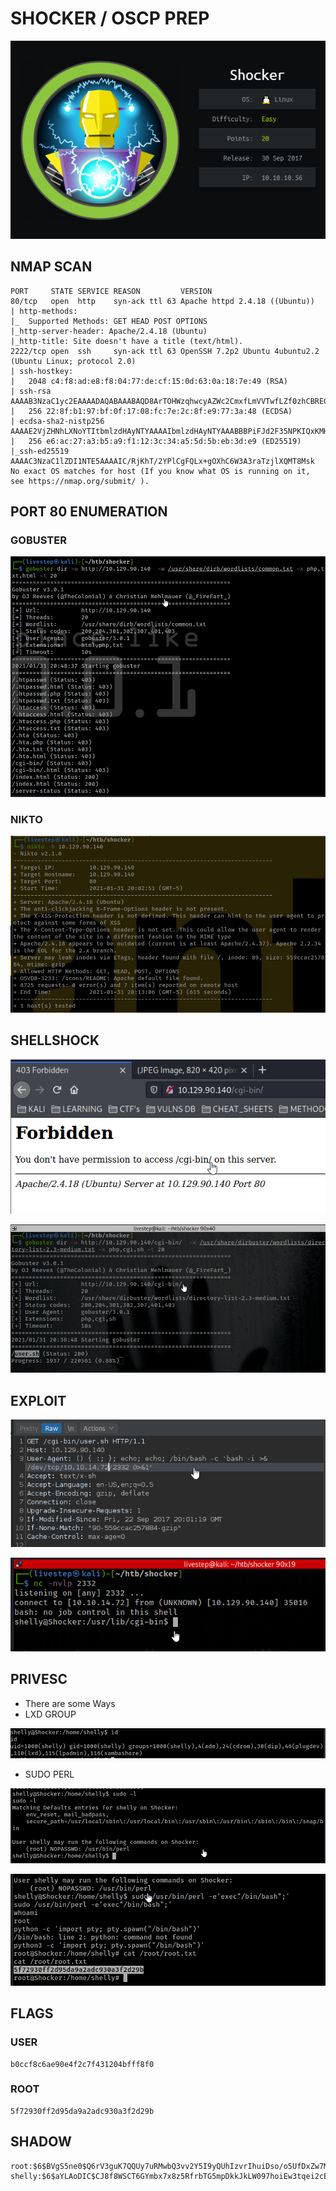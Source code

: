 # SHOCKER / OSCP PREP

![](../.gitbook/assets/e88d72ce99064270942c72aed27e323c.png)

## NMAP SCAN

```text
PORT     STATE SERVICE REASON         VERSION
80/tcp   open  http    syn-ack ttl 63 Apache httpd 2.4.18 ((Ubuntu))
| http-methods: 
|_  Supported Methods: GET HEAD POST OPTIONS
|_http-server-header: Apache/2.4.18 (Ubuntu)
|_http-title: Site doesn't have a title (text/html).
2222/tcp open  ssh     syn-ack ttl 63 OpenSSH 7.2p2 Ubuntu 4ubuntu2.2 (Ubuntu Linux; protocol 2.0)
| ssh-hostkey: 
|   2048 c4:f8:ad:e8:f8:04:77:de:cf:15:0d:63:0a:18:7e:49 (RSA)
| ssh-rsa AAAAB3NzaC1yc2EAAAADAQABAAABAQD8ArTOHWzqhwcyAZWc2CmxfLmVVTwfLZf0zhCBREGCpS2WC3NhAKQ2zefCHCU8XTC8hY9ta5ocU+p7S52OGHlaG7HuA5Xlnihl1INNsMX7gpNcfQEYnyby+hjHWPLo4++fAyO/lB8NammyA13MzvJy8pxvB9gmCJhVPaFzG5yX6Ly8OIsvVDk+qVa5eLCIua1E7WGACUlmkEGljDvzOaBdogMQZ8TGBTqNZbShnFH1WsUxBtJNRtYfeeGjztKTQqqj4WD5atU8dqV/iwmTylpE7wdHZ+38ckuYL9dmUPLh4Li2ZgdY6XniVOBGthY5a2uJ2OFp2xe1WS9KvbYjJ/tH
|   256 22:8f:b1:97:bf:0f:17:08:fc:7e:2c:8f:e9:77:3a:48 (ECDSA)
| ecdsa-sha2-nistp256 AAAAE2VjZHNhLXNoYTItbmlzdHAyNTYAAAAIbmlzdHAyNTYAAABBBPiFJd2F35NPKIQxKMHrgPzVzoNHOJtTtM+zlwVfxzvcXPFFuQrOL7X6Mi9YQF9QRVJpwtmV9KAtWltmk3qm4oc=
|   256 e6:ac:27:a3:b5:a9:f1:12:3c:34:a5:5d:5b:eb:3d:e9 (ED25519)
|_ssh-ed25519 AAAAC3NzaC1lZDI1NTE5AAAAIC/RjKhT/2YPlCgFQLx+gOXhC6W3A3raTzjlXQMT8Msk
No exact OS matches for host (If you know what OS is running on it, see https://nmap.org/submit/ ).
```

## PORT 80 ENUMERATION

### GOBUSTER

![](../.gitbook/assets/8d7ea0e2cc6842f692a5be7eef93f5c9.png)

### NIKTO

![](../.gitbook/assets/3017b924626b4bbb96d47799c3fed681.png)

## SHELLSHOCK

![](../.gitbook/assets/7f8b944a7b6e44f0bc0b4ed8758ed056.png)

![](../.gitbook/assets/901f34b9dcc04f74b939f4d64ad9491c.png)

## EXPLOIT

![](../.gitbook/assets/c98e759180134d879cd838fe7358451f.png)

![](../.gitbook/assets/00e102fb5f984df99698c1f2b9a19434.png)

## PRIVESC

* There are some Ways
* LXD GROUP 

![](../.gitbook/assets/d72bd20a03214ca592f1255c192d8960.png)

* SUDO PERL

![](../.gitbook/assets/4b2d72cb531c4e93b63742e626a510ee.png)

![](../.gitbook/assets/d592b2607a2141e98ba643e84b552a5d.png)

## FLAGS

### USER

```text
b0ccf8c6ae90e4f2c7f431204bfff8f0
```

### ROOT

```text
5f72930ff2d95da9a2adc930a3f2d29b
```

## SHADOW

```text
root:$6$BVgS5ne0$Q6rV3guK7QQUy7uRMwbQ3vv2Y5I9yQUhIzvrIhuiDso/o5UfDxZw7MMq8atR3UdJjhpkFVxVD0cVtjXQdPUAH.:17431:0:99999:7:::
shelly:$6$aYLAoDIC$CJ8f8WSCT6GYmbx7x8z5RfrbTG5mpDkkJkLW097hoiEw3tqei2cE7EcUTYdJTVMSa3PALZeBHjhiFR8Ba5jzf0:17431:0:99999:7:::
```


